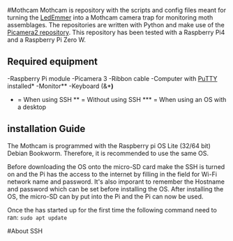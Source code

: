 #Mothcam
Mothcam is repository with the scripts and config files meant for turning the [LedEmmer](https://www.vlinderstichting.nl/wat-wij-doen/meetnetten/meetnet-nachtvlinders/ledemmers/) into a Mothcam camera trap for monitoring moth assemblages. The repositories are written with Python and make use of the [Picamera2 repository](https://github.com/raspberrypi/picamera2/tree/main). This repository has been tested with a Raspberry Pi4 and a Raspberry Pi Zero W.

## Required equipment
-Raspberry Pi module
-Picamera 3
-Ribbon cable
-Computer with [PuTTY](https://www.putty.org/) installed*
-Monitor**
-Keyboard (&***)**

* = When using SSH
** = Without using SSH
*** = When using an OS with a desktop
  
## installation Guide
The Mothcam is programmed with the Raspberry pi OS Lite (32/64 bit) Debian Bookworm. Therefore, it is recommended to use the same OS. 

Before downloading the OS onto the micro-SD card make the SSH is turned on and the Pi has the access to the internet by filling in the field for Wi-Fi network name and password. It's also imporant to remember the Hostname and password which can be set before installing the OS. After installing the OS, the micro-SD can by put into the Pi and the Pi can now be used.

Once the has started up for the first time the following command need to ran:
  ```sudo apt update```

#About SSH

<!--]
**Mothcam/Mothcam** is a ✨ _special_ ✨ repository because its `README.md` (this file) appears on your GitHub profile.

Here are some ideas to get you started:

- 🔭 I’m currently working on ...
- 🌱 I’m currently learning ...
- 👯 I’m looking to collaborate on ...
- 🤔 I’m looking for help with ...
- 💬 Ask me about ...
- 📫 How to reach me: ...
- 😄 Pronouns: ...
- ⚡ Fun fact: ...
-->

